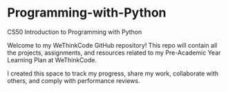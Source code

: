 # Programming-with-Python
CS50 Introduction to Programming with Python

Welcome to my WeThinkCode GitHub repository! 
This repo will contain all the projects, assignments, and resources related to my Pre-Academic Year Learning Plan at WeThinkCode. 

I created this space to track my progress, share my work, collaborate with others, and comply with performance reviews.
